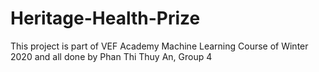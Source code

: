 # Heritage-Health-Prize
This project is part of VEF Academy Machine Learning Course of Winter 2020 and all done by Phan Thi Thuy An, Group 4
